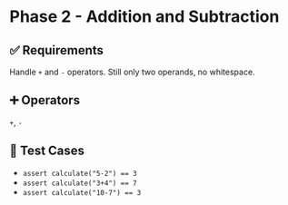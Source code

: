 # Phase 2 - Addition and Subtraction

## ✅ Requirements
Handle `+` and `-` operators. Still only two operands, no whitespace.

## ➕ Operators
`+`, `-`

## 🔬 Test Cases
- `assert calculate("5-2") == 3`
- `assert calculate("3+4") == 7`
- `assert calculate("10-7") == 3`
